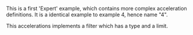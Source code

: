 This is a first 'Expert' example, which contains more complex acceleration definitions. It is a identical example to example 4, hence name "4".

This accelerations implements a filter which has a type and a limit.